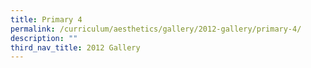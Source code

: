 ```yaml
---
title: Primary 4
permalink: /curriculum/aesthetics/gallery/2012-gallery/primary-4/
description: ""
third_nav_title: 2012 Gallery
---
```

